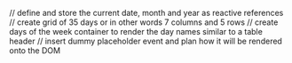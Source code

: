 // define and store the current date, month and year as
reactive references
// create grid of 35 days or in other words 7 columns and 5 rows
// create days of the week container to render the day names similar to a table header
// insert dummy placeholder event and plan how it will be rendered onto the DOM


<script setup>
import { ref } from 'vue';
import Calendar from './components/Calendar.vue';

// Sample events data
const events = ref([
  { title: 'Event 1', date: '2023-10-01' },
  { title: 'Event 2', date: '2023-10-05' },
  { title: 'Event 3', date: '2023-10-10' },
]);
</script>

<template>
  <div id="app">
    <Calendar :events="events" />
  </div>
</template>

<script setup>
import { ref, computed } from 'vue';
import dayjs from 'dayjs';

// Define props
const props = defineProps({
  events: {
    type: Array,
    required: true
  }
});

const today = ref(dayjs().format('DD'));
const currentMonth = ref(dayjs().format('MMMM'));
const currentYear = ref(dayjs().format('YYYY'));

// Create an array to represent the grid items
const gridItems = computed(() => {
  const daysInMonth = dayjs().daysInMonth();
  return Array.from({ length: daysInMonth }, (_, i) => {
    const date = dayjs().date(i + 1).format('YYYY-MM-DD');
    const event = props.events.find(event => event.date === date);
    return {
      id: i + 1,
      date,
      title: event ? event.title : ''
    };
  });
});
</script>

<template>
  <h1>{{ today }} {{ currentMonth }}
    <span>{{ currentYear }}</span>
  </h1>

  <div class="grid-container">
    <div v-for="item in gridItems" :key="item.id" class="grid-item">
      <div>{{ item.date }}</div>
      <div>{{ item.title }}</div>
    </div>
  </div>
</template>

<style scoped>
.grid-container {
  display: grid;
  grid-template-columns: repeat(7, 1fr); /* 7 columns for a week */
  gap: 10px;
}

.grid-item {
  background-color: #f0f0f0;
  padding: 10px;
  text-align: center;
}
</style>